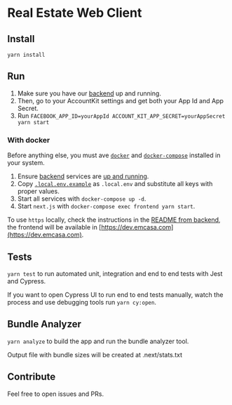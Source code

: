 # Real Estate Web Client

## Install

`yarn install`

## Run

1. Make sure you have our [backend][0] up and running.
1. Then, go to your AccountKit settings and get both your App Id and App Secret.
1. Run `FACEBOOK_APP_ID=yourAppId ACCOUNT_KIT_APP_SECRET=yourAppSecret yarn start`

### With docker

Before anything else, you must ave [`docker`][1]  and [`docker-compose`][2] installed in your system.

1. Ensure [backend][0] services are [up and running][3].
1. Copy [`.local.env.example`][4] as `.local.env` and substitute all keys with proper values.
1. Start all services with `docker-compose up -d`.
1. Start `next.js` with `docker-compose exec frontend yarn start`.

To use `https` locally, check the instructions in the [README from backend][5], the frontend will be available in [https://dev.emcasa.com](https://dev.emcasa.com).

## Tests

`yarn test` to run automated unit, integration and end to end tests with Jest and Cypress.

If you want to open Cypress UI to run end to end tests manually, watch the process and use debugging tools run `yarn cy:open`.

## Bundle Analyzer

`yarn analyze` to build the app and run the bundle analyzer tool.

Output file with bundle sizes will be created at .next/stats.txt

## Contribute

Feel free to open issues and PRs.

[0]: https://github.com/emcasa/backend
[1]: https://docs.docker.com/install/
[2]: https://docs.docker.com/compose/install/
[3]: https://github.com/emcasa/backend#using-docker
[4]: https://github.com/emcasa/frontend/blob/33bc74222d283892710e43fae58c2841588bf109/.local.env.example
[5]: https://github.com/emcasa/backend#enable-https-locally
